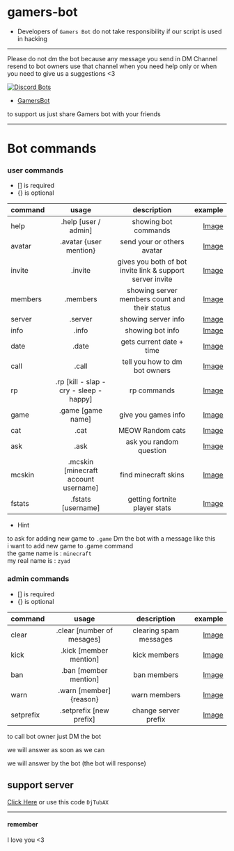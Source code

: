 # gamers-bot

- Developers of `Gamers Bot` do not take responsibility if our script is used in hacking
-----------------------------------------------------------------------------------------

Please do not dm the bot because any message you send in DM Channel resend to bot owners
use that channel when you need help only or when you need to give us a suggestions <3

[![Discord Bots](https://discordbots.org/api/widget/427751395123265546.svg)](https://discordbots.org/bot/427751395123265546)

- [GamersBot](https://discordbots.org/bot/427751395123265546)

to support us just share Gamers bot with your friends 

---
# Bot commands

### user commands  
- [] is required   
- {} is optional   

| command       | usage         | description  | example |
| ------------- |:-------------:|:------------:|--------:|
| help      | .help [user / admin] | showing bot commands        | [Image](https://raw.githubusercontent.com/ZezoCraft/gamers-bot/master/exampels/help.png) |
| avatar      | .avatar {user mention} | send your or others avatar | [Image](https://raw.githubusercontent.com/ZezoCraft/gamers-bot/master/exampels/avatar.png) |
| invite | .invite | gives you both of bot invite link & support server invite | [Image](https://raw.githubusercontent.com/ZezoCraft/gamers-bot/master/exampels/invite.png) |
| members | .members | showing server members count and their status | [Image](https://raw.githubusercontent.com/ZezoCraft/gamers-bot/master/exampels/members.png) |
| server | .server | showing server info | [Image](https://raw.githubusercontent.com/ZezoCraft/gamers-bot/master/exampels/server.png) |
| info | .info | showing bot info | [Image](https://raw.githubusercontent.com/ZezoCraft/gamers-bot/master/exampels/info.png) |
| date | .date | gets current date + time | [Image](https://raw.githubusercontent.com/ZezoCraft/gamers-bot/master/exampels/date.png) |
| call | .call | tell you how to dm bot owners | [Image](https://raw.githubusercontent.com/ZezoCraft/gamers-bot/master/exampels/call.png) |
| rp | .rp [kill - slap - cry - sleep - happy]| rp commands | [Image](https://raw.githubusercontent.com/ZezoCraft/gamers-bot/master/exampels/rp.png) |
| game | .game [game name] | give you games info | [Image](https://raw.githubusercontent.com/ZezoCraft/gamers-bot/master/exampels/game.png) |
| cat | .cat | MEOW Random cats | [Image](https://raw.githubusercontent.com/ZezoCraft/gamers-bot/master/exampels/cat.png) |
| ask | .ask | ask you random question | [Image](https://raw.githubusercontent.com/ZezoCraft/gamers-bot/master/exampels/ask.png) |
| mcskin | .mcskin [minecraft account username] | find minecraft skins | [Image](https://raw.githubusercontent.com/ZezoCraft/gamers-bot/master/exampels/mcskin.png) |
| fstats | .fstats [username] | getting fortnite player stats | [Image](https://raw.githubusercontent.com/ZezoCraft/gamers-bot/master/exampels/fstats.png) |

- Hint

to ask for adding new game to `.game` Dm the bot with a message like this  
i want to add new game to .game command  
the game name is : `minecraft`  
my real name is : `zyad`  
  
    
### admin commands
- [] is required   
- {} is optional   

| command       | usage         | description  | example |
| ------------- |:-------------:|:------------:|--------:|
| clear | .clear [number of mesages] | clearing spam messages | [Image](https://raw.githubusercontent.com/ZezoCraft/gamers-bot/master/exampels/clear.png) |
| kick | .kick [member mention] | kick members | [Image](https://raw.githubusercontent.com/ZezoCraft/gamers-bot/master/exampels/kick.png) |
| ban | .ban [member mention] | ban members | [Image](https://raw.githubusercontent.com/ZezoCraft/gamers-bot/master/exampels/ban.png) |
| warn | .warn [member] {reason} | warn members | [Image](https://raw.githubusercontent.com/ZezoCraft/gamers-bot/master/exampels/warn.png) |
| setprefix | .setprefix [new prefix] | change server prefix | [Image](https://raw.githubusercontent.com/ZezoCraft/gamers-bot/master/exampels/setprefix.png) |


to call bot owner just DM the bot 

we will answer as soon as we can 

we will answer by the bot (the bot will response)

support server 
--
[Click Here](https://discord.gg/DjTubAX)
or use this code `DjTubAX`

---

#### remember

I love you <3
